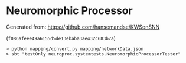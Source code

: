 # Neuromorphic Processor

Generated from: https://github.com/hansemandse/KWSonSNN

(`f086afeee49a6155d5de13ebaba3ae432c683b7a`)

```
> python mapping/convert.py mapping/networkData.json
> sbt "testOnly neuroproc.systemtests.NeuromorphicProcessorTester"
```
